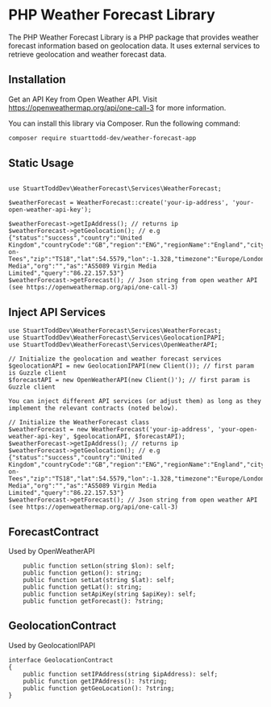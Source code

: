 # PHP Weather Forecast Library

The PHP Weather Forecast Library is a PHP package that provides weather forecast information based on geolocation data. It uses external services to retrieve geolocation and weather forecast data.

## Installation

Get an API Key from Open Weather API. Visit https://openweathermap.org/api/one-call-3 for more information.

You can install this library via Composer. Run the following command:

```bash
composer require stuarttodd-dev/weather-forecast-app
```
## Static Usage

```

use StuartToddDev\WeatherForecast\Services\WeatherForecast;

$weatherForecast = WeatherForecast::create('your-ip-address', 'your-open-weather-api-key');

$weatherForecast->getIpAddress(); // returns ip
$weatherForecast->getGeolocation(); // e.g {"status":"success","country":"United Kingdom","countryCode":"GB","region":"ENG","regionName":"England","city":"Stockton-on-Tees","zip":"TS18","lat":54.5579,"lon":-1.328,"timezone":"Europe/London","isp":"Virgin Media","org":"","as":"AS5089 Virgin Media Limited","query":"86.22.157.53"}
$weatherForecast->getForecast(); // Json string from open weather API (see https://openweathermap.org/api/one-call-3)
```

## Inject API Services

```
use StuartToddDev\WeatherForecast\Services\WeatherForecast;
use StuartToddDev\WeatherForecast\Services\GeolocationIPAPI;
use StuartToddDev\WeatherForecast\Services\OpenWeatherAPI;

// Initialize the geolocation and weather forecast services
$geolocationAPI = new GeolocationIPAPI(new Client()); // first param is Guzzle client
$forecastAPI = new OpenWeatherAPI(new Client()'); // first param is Guzzle client

You can inject different API services (or adjust them) as long as they implement the relevant contracts (noted below).

// Initialize the WeatherForecast class
$weatherForecast = new WeatherForecast('your-ip-address', 'your-open-weather-api-key', $geolocationAPI, $forecastAPI);
$weatherForecast->getIpAddress(); // returns ip
$weatherForecast->getGeolocation(); // e.g {"status":"success","country":"United Kingdom","countryCode":"GB","region":"ENG","regionName":"England","city":"Stockton-on-Tees","zip":"TS18","lat":54.5579,"lon":-1.328,"timezone":"Europe/London","isp":"Virgin Media","org":"","as":"AS5089 Virgin Media Limited","query":"86.22.157.53"}
$weatherForecast->getForecast(); // Json string from open weather API (see https://openweathermap.org/api/one-call-3)
```

## ForecastContract
Used by OpenWeatherAPI
```
    public function setLon(string $lon): self;
    public function getLon(): string;
    public function setLat(string $lat): self;
    public function getLat(): string;
    public function setApiKey(string $apiKey): self;
    public function getForecast(): ?string;
```

## GeolocationContract
Used by GeolocationIPAPI
```
interface GeolocationContract
{
    public function setIPAddress(string $ipAddress): self;
    public function getIPAddress(): ?string;
    public function getGeoLocation(): ?string;
}
```

